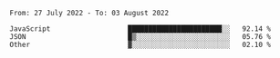 <!--START_SECTION:waka-->

```text
From: 27 July 2022 - To: 03 August 2022

JavaScript                   ███████████████████████░░   92.14 %
JSON                         █▒░░░░░░░░░░░░░░░░░░░░░░░   05.76 %
Other                        ▓░░░░░░░░░░░░░░░░░░░░░░░░   02.10 %
```

<!--END_SECTION:waka-->

